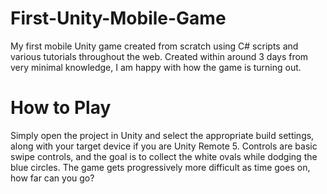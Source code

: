# First-Unity-Mobile-Game
 My first mobile Unity game created from scratch using C# scripts and various tutorials throughout the web.
 Created within around 3 days from very minimal knowledge, I am happy with how the game is turning out.
 
# How to Play
 Simply open the project in Unity and select the appropriate build settings, along with your target device if you are Unity Remote 5. Controls are basic swipe controls, and the goal is to collect the white ovals while dodging the blue circles. The game gets progressively more difficult as time goes on, how far can you go?
